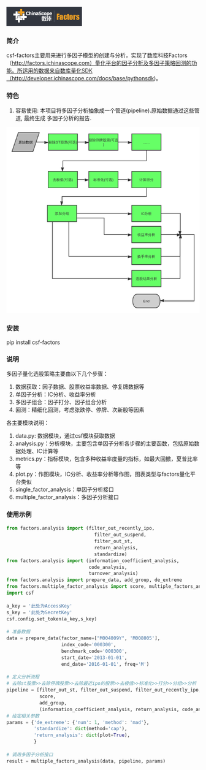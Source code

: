 ![logo](./logo.png)
### 简介

csf-factors主要用来进行多因子模型的创建与分析，实现了数库科技Factors（http://factors.ichinascope.com）量化平台的因子分析及多因子策略回测的功能。所运用的数据来自数库量化SDK（http://developer.ichinascope.com/docs/base/pythonsdk)。

### 特色
1. 容易使用: 本项目将多因子分析抽象成一个管道(pipeline).原始数据通过这些管道, 最终生成
多因子分析的报告.

![data pipeline](./multi-factor-analysis.png)


### 安装

pip install csf-factors


### 说明

多因子量化选股策略主要由以下几个步骤：

1. 数据获取：因子数据、股票收益率数据、停复牌数据等
2. 单因子分析：IC分析、收益率分析
3. 多因子组合：因子打分、因子组合分析
4. 回测：精细化回测，考虑张跌停、停牌、次新股等因素

各主要模块说明：

1. data.py: 数据模块，通过csf模块获取数据
2. analysis.py：分析模块，主要包含单因子分析各步骤的主要函数，包括原始数据处理、IC计算等
3. metrics.py：指标模块，包含多种收益率度量的指标，如最大回撤，夏普比率等
4. plot.py：作图模块，IC分析、收益率分析等作图，图表类型与factors量化平台类似
5. single_factor_analysis：单因子分析接口
6. multiple_factor_analysis：多因子分析接口



### 使用示例

```python
from factors.analysis import (filter_out_recently_ipo,
                                filter_out_suspend,
                                filter_out_st,
                                return_analysis,
                                standardize)
from factors.analysis import (information_coefficient_analysis,
                              code_analysis,
                              turnover_analysis)
from factors.analysis import prepare_data, add_group, de_extreme
from factors.multiple_factor_analysis import score, multiple_factors_analysis
import csf

a_key = '此处为AccessKey'
s_key = '此处为SecretKey'
csf.config.set_token(a_key,s_key) 

# 准备数据
data = prepare_data(factor_name=["M004009Y", 'M008005'],
                    index_code='000300',
                    benchmark_code='000300',
                    start_date='2013-01-01',
                    end_date='2016-01-01', freq='M')

# 定义分析流程
# 去除st股票>>去除停牌股票>>去除最近ipo的股票>>去极值>>标准化>>打分>>分组>>分析
pipeline = [filter_out_st, filter_out_suspend, filter_out_recently_ipo,de_extreme, standardize,
            score,
            add_group,
            (information_coefficient_analysis, return_analysis, code_analysis, turnover_analysis)]
# 给定相关参数
params = {'de_extreme': {'num': 1, 'method': 'mad'},
          'standardize': dict(method='cap'),
          'return_analysis': dict(plot=True),
          }

# 调用多因子分析接口
result = multiple_factors_analysis(data, pipeline, params)
```

